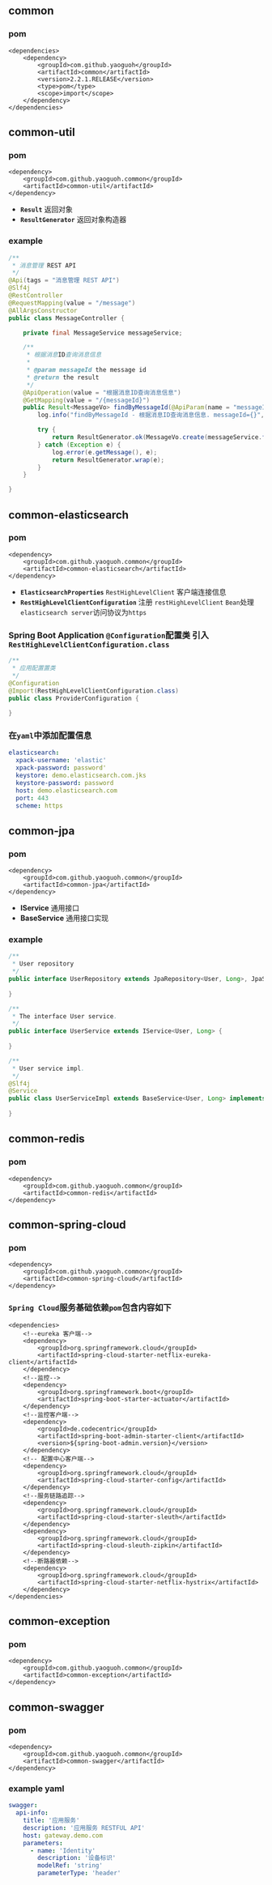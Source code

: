 ## common 
### pom
``` pom
<dependencies>
    <dependency>
        <groupId>com.github.yaoguoh</groupId>
        <artifactId>common</artifactId>
        <version>2.2.1.RELEASE</version>
        <type>pom</type>
        <scope>import</scope>
    </dependency>
</dependencies>
```

## common-util
### pom
```
<dependency>
    <groupId>com.github.yaoguoh.common</groupId>
    <artifactId>common-util</artifactId>
</dependency>
```
- **`Result`** 返回对象
- **`ResultGenerator`** 返回对象构造器
### example
``` java
/**
 * 消息管理 REST API
 */
@Api(tags = "消息管理 REST API")
@Slf4j
@RestController
@RequestMapping(value = "/message")
@AllArgsConstructor
public class MessageController {

    private final MessageService messageService;

    /**
     * 根据消息ID查询消息信息
     *
     * @param messageId the message id
     * @return the result
     */
    @ApiOperation(value = "根据消息ID查询消息信息")
    @GetMapping(value = "/{messageId}")
    public Result<MessageVo> findByMessageId(@ApiParam(name = "messageId", value = "消息ID", example = "0") @PathVariable Long messageId) {
        log.info("findByMessageId - 根据消息ID查询消息信息. messageId={}", messageId);

        try {
            return ResultGenerator.ok(MessageVo.create(messageService.findById(messageId)));
        } catch (Exception e) {
            log.error(e.getMessage(), e);
            return ResultGenerator.wrap(e);
        }
    }

}

```

## common-elasticsearch
### pom
``` 
<dependency>
    <groupId>com.github.yaoguoh.common</groupId>
    <artifactId>common-elasticsearch</artifactId>
</dependency>
```
- **`ElasticsearchProperties`**  `RestHighLevelClient` 客户端连接信息
- **`RestHighLevelClientConfiguration`** 注册 `restHighLevelClient` `Bean`处理`elasticsearch server`访问协议为`https`
### Spring Boot Application  `@Configuration`配置类 引入 `RestHighLevelClientConfiguration.class`
``` java
/**
 * 应用配置置类
 */
@Configuration
@Import(RestHighLevelClientConfiguration.class)
public class ProviderConfiguration {
    
}
```
### 在`yaml`中添加配置信息
``` yaml
elasticsearch:
  xpack-username: 'elastic'
  xpack-password: password'
  keystore: demo.elasticsearch.com.jks
  keystore-password: password
  host: demo.elasticsearch.com
  port: 443
  scheme: https
```

## common-jpa
### pom
```
<dependency>
    <groupId>com.github.yaoguoh.common</groupId>
    <artifactId>common-jpa</artifactId>
</dependency>
```
- **IService** 通用接口
- **BaseService** 通用接口实现
### example
``` java
/**
 * User repository
 */
public interface UserRepository extends JpaRepository<User, Long>, JpaSpecificationExecutor<User> {
    
}
```
``` java
/**
 * The interface User service.
 */
public interface UserService extends IService<User, Long> {
  
}
```
``` java
/**
 * User service impl.
 */
@Slf4j
@Service
public class UserServiceImpl extends BaseService<User, Long> implements UserService {
    
}
```

## common-redis
### pom
```
<dependency>
    <groupId>com.github.yaoguoh.common</groupId>
    <artifactId>common-redis</artifactId>
</dependency>
```

## common-spring-cloud
### pom
```
<dependency>
    <groupId>com.github.yaoguoh.common</groupId>
    <artifactId>common-spring-cloud</artifactId>
</dependency>
```
### `Spring Cloud`服务基础依赖`pom`包含内容如下
``` pom
<dependencies>
    <!--eureka 客户端-->
    <dependency>
        <groupId>org.springframework.cloud</groupId>
        <artifactId>spring-cloud-starter-netflix-eureka-client</artifactId>
    </dependency>
    <!--监控-->
    <dependency>
        <groupId>org.springframework.boot</groupId>
        <artifactId>spring-boot-starter-actuator</artifactId>
    </dependency>
    <!--监控客户端-->
    <dependency>
        <groupId>de.codecentric</groupId>
        <artifactId>spring-boot-admin-starter-client</artifactId>
        <version>${spring-boot-admin.version}</version>
    </dependency>
    <!-- 配置中心客户端-->
    <dependency>
        <groupId>org.springframework.cloud</groupId>
        <artifactId>spring-cloud-starter-config</artifactId>
    </dependency>
    <!--服务链路追踪-->
    <dependency>
        <groupId>org.springframework.cloud</groupId>
        <artifactId>spring-cloud-starter-sleuth</artifactId>
    </dependency>
    <dependency>
        <groupId>org.springframework.cloud</groupId>
        <artifactId>spring-cloud-sleuth-zipkin</artifactId>
    </dependency>
    <!--断路器依赖-->
    <dependency>
        <groupId>org.springframework.cloud</groupId>
        <artifactId>spring-cloud-starter-netflix-hystrix</artifactId>
    </dependency>
</dependencies>
```

## common-exception
### pom
```
<dependency>
    <groupId>com.github.yaoguoh.common</groupId>
    <artifactId>common-exception</artifactId>
</dependency>
```

## common-swagger
### pom
```
<dependency>
    <groupId>com.github.yaoguoh.common</groupId>
    <artifactId>common-swagger</artifactId>
</dependency>
```
### example yaml 
``` yaml
swagger:
  api-info:
    title: '应用服务'
    description: '应用服务 RESTFUL API'
    host: gateway.demo.com
    parameters:
      - name: 'Identity'
        description: '设备标识'
        modelRef: 'string'
        parameterType: 'header'
```